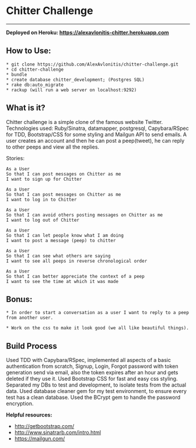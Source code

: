 # Chitter Challenge
--------

**Deployed on Heroku: https://alexavlonitis-chitter.herokuapp.com**

How to Use:
-----------

```
* git clone https://github.com/AlexAvlonitis/chitter-challenge.git
* cd chitter-challenge
* bundle
* create database chitter_development; (Postgres SQL)
* rake db:auto_migrate
* rackup (will run a web server on localhost:9292)

```

What is it?
---------

Chitter challenge is a simple clone of the famous website Twitter.
Technologies used: Ruby/Sinatra, datamapper, postgresql, Capybara/RSpec for TDD,
Bootstrap/CSS for some styling and Mailgun API to send emails.
A user creates an account and then he can post a peep(tweet),
he can reply to other peeps and view all the replies.

Stories:

```
As a User
So that I can post messages on Chitter as me
I want to sign up for Chitter

As a User
So that I can post messages on Chitter as me
I want to log in to Chitter

As a User
So that I can avoid others posting messages on Chitter as me
I want to log out of Chitter

As a User
So that I can let people know what I am doing  
I want to post a message (peep) to chitter

As a User
So that I can see what others are saying  
I want to see all peeps in reverse chronological order

As a User
So that I can better appreciate the context of a peep
I want to see the time at which it was made
```
Bonus:
-----
```
* In order to start a conversation as a user I want to reply to a peep from another user.

* Work on the css to make it look good (we all like beautiful things).

```

Build Process
-----

Used TDD with Capybara/RSpec, implemented all aspects of a basic authentication
from scratch, Signup, Login, Forgot password with token generation send via
email, also the token expires after an hour and gets deleted if they use it.
Used Bootstrap CSS for fast and easy css styling.
Separated my DBs to test and development, to isolate tests from the actual data.
Used database cleaner gem for my test environment, to ensure every test has a
clean database. Used the BCrypt gem to handle the password encryption.


**Helpful resources:**
* http://getbootstrap.com/
* http://www.sinatrarb.com/intro.html
* https://mailgun.com/

